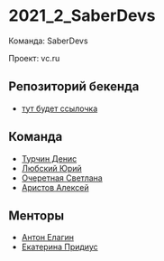 # 2021_2_SaberDevs
Команда: SaberDevs

Проект: vc.ru

## Репозиторий бекенда
- [тут будет ссылочка]()

## Команда
- [Турчин Денис](https://github.com/Denactive)
- [Любский Юрий](https://github.com/yurij-lyubskij)
- [Очеретная Светлана](https://github.com/Svetlanlka)
- [Аристов Алексей](https://github.com/MollenAR)

## Менторы
- [Антон Елагин](https://github.com/AntonElagin)
- [Екатерина Придиус](https://github.com/pringleskate)

